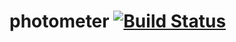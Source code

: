 photometer [![Build Status](https://travis-ci.org/pavlov-dmitry/photometer.png?branch=master)](https://travis-ci.org/pavlov-dmitry/photometer)
==========
